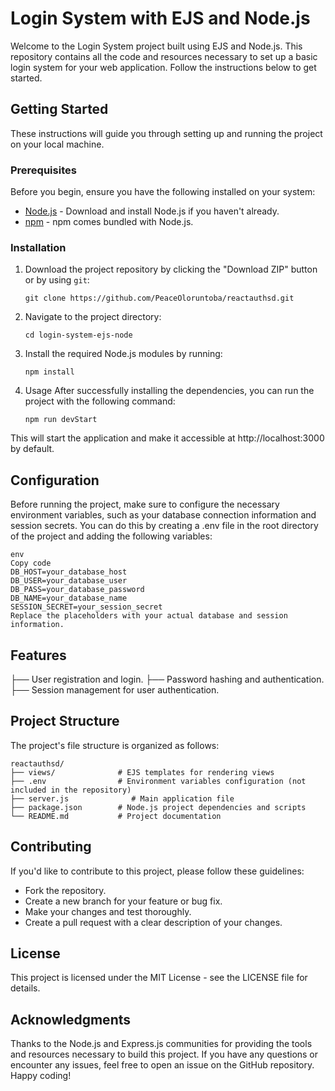 # Login System with EJS and Node.js

Welcome to the Login System project built using EJS and Node.js. This repository contains all the code and resources necessary to set up a basic login system for your web application. Follow the instructions below to get started.

## Getting Started

These instructions will guide you through setting up and running the project on your local machine.

### Prerequisites

Before you begin, ensure you have the following installed on your system:

- [Node.js](https://nodejs.org/) - Download and install Node.js if you haven't already.
- [npm](https://www.npmjs.com/) - npm comes bundled with Node.js.

### Installation

1. Download the project repository by clicking the "Download ZIP" button or by using `git`:
   ```
   git clone https://github.com/PeaceOloruntoba/reactauthsd.git
   ```
   
2. Navigate to the project directory:
   ```
   cd login-system-ejs-node
   ```
   
3. Install the required Node.js modules by running:
   ```
   npm install
   ```
   
4. Usage
After successfully installing the dependencies, you can run the project with the following command:
   ```
   npm run devStart
   ```
   
This will start the application and make it accessible at http://localhost:3000 by default.

## Configuration
Before running the project, make sure to configure the necessary environment variables, such as your database connection information and session secrets. You can do this by creating a .env file in the root directory of the project and adding the following variables:

   ```
   env
   Copy code
   DB_HOST=your_database_host
   DB_USER=your_database_user
   DB_PASS=your_database_password
   DB_NAME=your_database_name
   SESSION_SECRET=your_session_secret
   Replace the placeholders with your actual database and session information.
   ```

## Features
├── User registration and login.
├── Password hashing and authentication.
├── Session management for user authentication.

## Project Structure
The project's file structure is organized as follows:
   ```
   reactauthsd/
   ├── views/              # EJS templates for rendering views
   ├── .env                # Environment variables configuration (not included in the repository)
   ├── server.js              # Main application file
   ├── package.json        # Node.js project dependencies and scripts
   └── README.md           # Project documentation
```

## Contributing
If you'd like to contribute to this project, please follow these guidelines:
- Fork the repository.
- Create a new branch for your feature or bug fix.
- Make your changes and test thoroughly.
- Create a pull request with a clear description of your changes.

## License
This project is licensed under the MIT License - see the LICENSE file for details.

## Acknowledgments
Thanks to the Node.js and Express.js communities for providing the tools and resources necessary to build this project.
If you have any questions or encounter any issues, feel free to open an issue on the GitHub repository. Happy coding!
